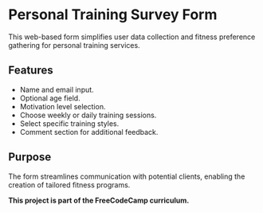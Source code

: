 # Personal Training Survey Form

This web-based form simplifies user data collection and fitness preference gathering for personal training services. 


## Features

- Name and email input.
- Optional age field.
- Motivation level selection.
- Choose weekly or daily training sessions.
- Select specific training styles.
- Comment section for additional feedback.

## Purpose

The form streamlines communication with potential clients, enabling the creation of tailored fitness programs.


**This project is part of the FreeCodeCamp curriculum.**
